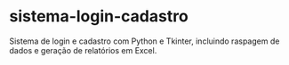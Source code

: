 # sistema-login-cadastro
Sistema de login e cadastro com Python e Tkinter, incluindo raspagem de dados e geração de relatórios em Excel.
